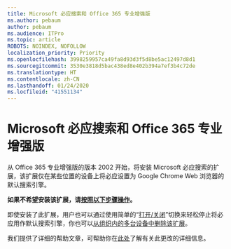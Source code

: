 ```yaml
---
title: Microsoft 必应搜索和 Office 365 专业增强版
ms.author: pebaum
author: pebaum
ms.audience: ITPro
ms.topic: article
ROBOTS: NOINDEX, NOFOLLOW
localization_priority: Priority
ms.openlocfilehash: 3998259957ca49fa8d93d3f5d8be5ac12497d8d1
ms.sourcegitcommit: 3530e3818d5bac438ed8e402b394a7ef3b4c72de
ms.translationtype: HT
ms.contentlocale: zh-CN
ms.lasthandoff: 01/24/2020
ms.locfileid: "41551134"
---
```

# <a name="microsoft-search-in-bing-and-office-365-proplus"></a>Microsoft 必应搜索和 Office 365 专业增强版

从 Office 365 专业增强版的版本 2002 开始，将安装 Microsoft 必应搜索的扩展，该扩展仅在某些位置的设备上将必应设置为 Google Chrome Web 浏览器的默认搜索引擎。

**如果不希望安装该扩展，请[按照以下步骤操作](https://docs.microsoft.com/deployoffice/microsoft-search-bing#how-to-exclude-the-extension-for-microsoft-search-in-bing-from-being-installed)。**

即使安装了此扩展，用户也可以通过使用简单的“[打开/关闭](https://docs.microsoft.com/deployoffice/microsoft-search-bing#change-whether-bing-is-the-default-search-engine-for-google-chrome)”切换来轻松停止将必应用作默认搜索引擎，你也可以[从组织内的多台设备中删除该扩展](https://docs.microsoft.com/deployoffice/microsoft-search-bing#how-to-remove-the-extension-after-its-been-installed)。

我们提供了详细的帮助文章，可帮助你在[此处](https://docs.microsoft.com/deployoffice/microsoft-search-bing)了解有关此更改的详细信息。